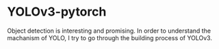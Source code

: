 # YOLOv3-pytorch
Object detection is interesting and promising. In order to understand the machanism of YOLO, I try to go through the building process of YOLOv3.
